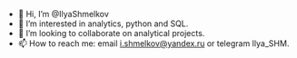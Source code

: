 - 👋 Hi, I’m @IlyaShmelkov
- 👀 I’m interested in analytics, python and SQL.
- 💞️ I’m looking to collaborate on analytical projects.
- 📫 How to reach me: email i.shmelkov@yandex.ru or telegram Ilya_SHM.

<!---
IlyaShmelkov/IlyaShmelkov is a ✨ special ✨ repository because its `README.md` (this file) appears on your GitHub profile.
You can click the Preview link to take a look at your changes.
--->
